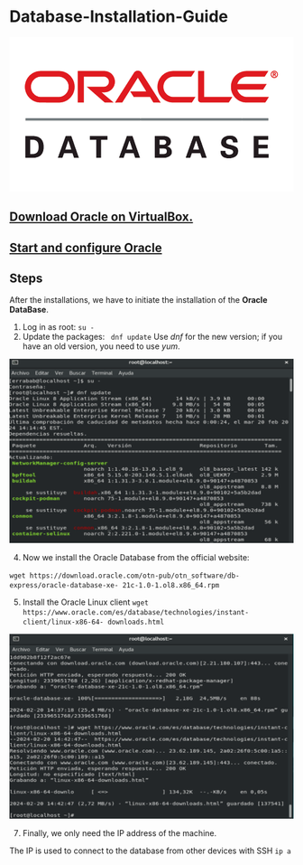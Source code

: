 # Database-Installation-Guide
![portada](/img/portada.png)
## [Download Oracle on VirtualBox.](Descargarmos.md)
## [Start and configure Oracle](configuracion.md) 
## Steps
After the installations, we have to initiate the installation of the **Oracle DataBase**.
1. Log in as root:
 ` su - `
2. Update the packages:
` dnf update`
Use *dnf* for the new version; if you have an old version, you need to use *yum*.

![1](img/cp2.png)

4. Now we install the Oracle Database from the official website:
   
` wget https://download.oracle.com/otn-pub/otn_software/db-express/oracle-database-xe- 21c-1.0-1.ol8.x86_64.rpm `


5. Install the Oracle Linux client
` wget https://www.oracle.com/es/database/technologies/instant-client/linux-x86-64-
downloads.html `

![1](img/cp4.png)

7. Finally, we only need the IP address of the machine.

The IP is used to connect to the database from other devices with SSH
`ip a`
